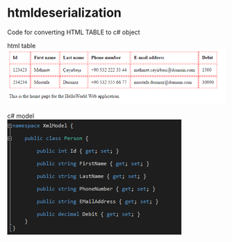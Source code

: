 # htmldeserialization

Code for converting HTML TABLE to c# object


html table  
![alt tag](https://github.com/mcaykara/htmldeserialization/blob/master/screenshot.png)




c# model  
![alt tag](https://github.com/mcaykara/htmldeserialization/blob/master/model.png)
